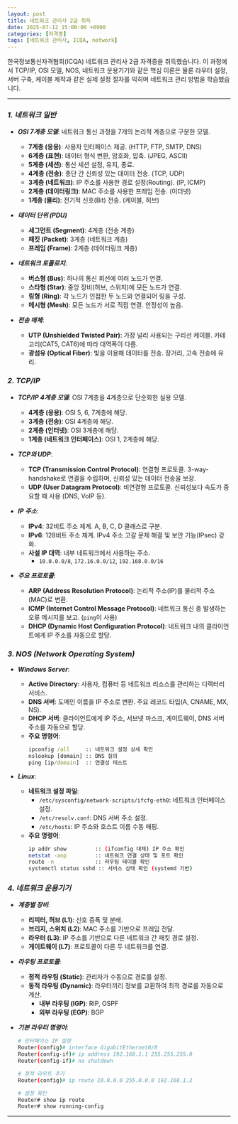 ```yaml
---
layout: post
title: 네트워크 관리사 2급 취득
date: 2025-07-12 15:00:00 +0900
categories: [자격증]
tags: [네트워크 관리사, ICQA, network]
---
```


한국정보통신자격협회(ICQA) 네트워크 관리사 2급 자격증을 취득했습니다. 이 과정에서 TCP/IP, OSI 모델, NOS, 네트워크 운용기기와 같은 핵심 이론은 물론 라우터 설정, 서버 구축, 케이블 제작과 같은 실제 설정 절차를 익히며 네트워크 관리 방법을 학습했습니다.

---

### ***1. 네트워크 일반***

- ***OSI 7계층 모델***: 네트워크 통신 과정을 7개의 논리적 계층으로 구분한 모델.
  - **7계층 (응용)**: 사용자 인터페이스 제공. (HTTP, FTP, SMTP, DNS)
  - **6계층 (표현)**: 데이터 형식 변환, 암호화, 압축. (JPEG, ASCII)
  - **5계층 (세션)**: 통신 세션 설정, 유지, 종료.
  - **4계층 (전송)**: 종단 간 신뢰성 있는 데이터 전송. (TCP, UDP)
  - **3계층 (네트워크)**: IP 주소를 사용한 경로 설정(Routing). (IP, ICMP)
  - **2계층 (데이터링크)**: MAC 주소를 사용한 프레임 전송. (이더넷)
  - **1계층 (물리)**: 전기적 신호(Bit) 전송. (케이블, 허브)

- ***데이터 단위 (PDU)***
  - **세그먼트 (Segment)**: 4계층 (전송 계층)
  - **패킷 (Packet)**: 3계층 (네트워크 계층)
  - **프레임 (Frame)**: 2계층 (데이터링크 계층)

- ***네트워크 토폴로지***:
  - **버스형 (Bus)**: 하나의 통신 회선에 여러 노드가 연결.
  - **스타형 (Star)**: 중앙 장비(허브, 스위치)에 모든 노드가 연결.
  - **링형 (Ring)**: 각 노드가 인접한 두 노드와 연결되어 링을 구성.
  - **메시형 (Mesh)**: 모든 노드가 서로 직접 연결. 안정성이 높음.

- ***전송 매체***:
  - **UTP (Unshielded Twisted Pair)**: 가장 널리 사용되는 구리선 케이블. 카테고리(CAT5, CAT6)에 따라 대역폭이 다름.
  - **광섬유 (Optical Fiber)**: 빛을 이용해 데이터를 전송. 장거리, 고속 전송에 유리.

### ***2. TCP/IP***

- ***TCP/IP 4계층 모델***: OSI 7계층을 4계층으로 단순화한 실용 모델.
  - **4계층 (응용)**: OSI 5, 6, 7계층에 해당.
  - **3계층 (전송)**: OSI 4계층에 해당.
  - **2계층 (인터넷)**: OSI 3계층에 해당.
  - **1계층 (네트워크 인터페이스)**: OSI 1, 2계층에 해당.

- ***TCP와 UDP***:
  - **TCP (Transmission Control Protocol)**: 연결형 프로토콜. 3-way-handshake로 연결을 수립하며, 신뢰성 있는 데이터 전송을 보장.
  - **UDP (User Datagram Protocol)**: 비연결형 프로토콜. 신뢰성보다 속도가 중요할 때 사용 (DNS, VoIP 등).

- ***IP 주소***:
  - **IPv4**: 32비트 주소 체계. A, B, C, D 클래스로 구분.
  - **IPv6**: 128비트 주소 체계. IPv4 주소 고갈 문제 해결 및 보안 기능(IPsec) 강화.
  - **사설 IP 대역**: 내부 네트워크에서 사용하는 주소.
    - `10.0.0.0/8`, `172.16.0.0/12`, `192.168.0.0/16`

- ***주요 프로토콜***:
  - **ARP (Address Resolution Protocol)**: 논리적 주소(IP)를 물리적 주소(MAC)로 변환.
  - **ICMP (Internet Control Message Protocol)**: 네트워크 통신 중 발생하는 오류 메시지를 보고. (`ping`이 사용)
  - **DHCP (Dynamic Host Configuration Protocol)**: 네트워크 내의 클라이언트에게 IP 주소를 자동으로 할당.

### ***3. NOS (Network Operating System)***

- ***Windows Server***:
  - **Active Directory**: 사용자, 컴퓨터 등 네트워크 리소스를 관리하는 디렉터리 서비스.
  - **DNS 서버**: 도메인 이름을 IP 주소로 변환. 주요 레코드 타입(A, CNAME, MX, NS).
  - **DHCP 서버**: 클라이언트에게 IP 주소, 서브넷 마스크, 게이트웨이, DNS 서버 주소를 자동으로 할당.
  - **주요 명령어**:
    ```cmd
    ipconfig /all     :: 네트워크 설정 상세 확인
    nslookup [domain] :: DNS 질의
    ping [ip/domain]  :: 연결성 테스트
    ```

- ***Linux***:
  - **네트워크 설정 파일**:
    - `/etc/sysconfig/network-scripts/ifcfg-eth0`: 네트워크 인터페이스 설정.
    - `/etc/resolv.conf`: DNS 서버 주소 설정.
    - `/etc/hosts`: IP 주소와 호스트 이름 수동 매핑.
  - **주요 명령어**:
    ```bash
    ip addr show         :: (ifconfig 대체) IP 주소 확인
    netstat -anp         :: 네트워크 연결 상태 및 포트 확인
    route -n             :: 라우팅 테이블 확인
    systemctl status sshd :: 서비스 상태 확인 (systemd 기반)
    ```

### ***4. 네트워크 운용기기***

- ***계층별 장비***:
  - **리피터, 허브 (L1)**: 신호 증폭 및 분배.
  - **브리지, 스위치 (L2)**: MAC 주소를 기반으로 프레임 전달.
  - **라우터 (L3)**: IP 주소를 기반으로 다른 네트워크 간 패킷 경로 설정.
  - **게이트웨이 (L7)**: 프로토콜이 다른 두 네트워크를 연결.

- ***라우팅 프로토콜***:
  - **정적 라우팅 (Static)**: 관리자가 수동으로 경로를 설정.
  - **동적 라우팅 (Dynamic)**: 라우터끼리 정보를 교환하여 최적 경로를 자동으로 계산.
    - **내부 라우팅 (IGP)**: RIP, OSPF
    - **외부 라우팅 (EGP)**: BGP

- ***기본 라우터 명령어***:
  ```bash
  # 인터페이스 IP 설정
  Router(config)# interface GigabitEthernet0/0
  Router(config-if)# ip address 192.168.1.1 255.255.255.0
  Router(config-if)# no shutdown

  # 정적 라우트 추가
  Router(config)# ip route 10.0.0.0 255.0.0.0 192.168.1.2

  # 설정 확인
  Router# show ip route
  Router# show running-config
  ```

<hr class="short-rule">